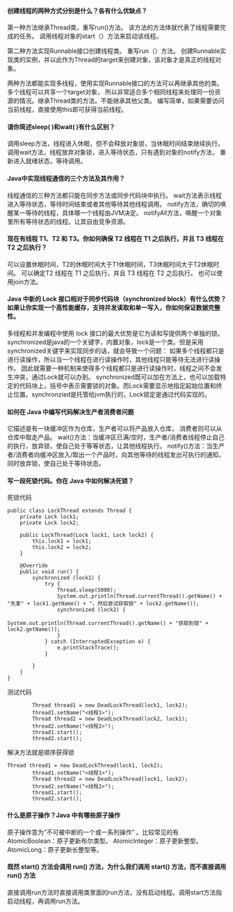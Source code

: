 #### 创建线程的两种方式分别是什么？各有什么优缺点？  

第一种方法继承Thread类，重写run()方法。
该方法的方法体就代表了线程需要完成的任务。
调用线程对象的start（）方法来启动该线程。

第二种方法实现Runnable接口创建线程类。
重写run（）方法。
创建Runnable实现类的实例，并以此作为Thread的target来创建对象，该对象才是真正的线程对象。

两种方法都能实现多线程，使用实现Runnable接口的方法可以再继承其他的类。
多个线程可以共享一个target对象，
所以非常适合多个相同线程来处理同一份资源的情况。继承Thread类的方法。不能继承其他父类。
编写简单，如果需要访问当前线程，直接使用this即可获得当前线程。

#### 请你简述sleep( )和wait( )有什么区别？

调用sleep方法，线程进入休眠，但不会释放对象锁，当休眠时间结束继续执行。
调用wait方法，线程放弃对象锁，进入等待状态，只有遇到对象的notify方法，
重新进入就绪状态，等待调用。

#### Java中实现线程通信的三个方法及其作用？

线程通信的三种方法都只能在同步方法或同步代码块中执行。
wait方法表示线程进入等待状态，等待时间结束或者其他等待其他线程调用。
notify方法，确切的唤醒某一等待的线程，具体哪一个线程由JVM决定。
notifyAll方法，唤醒一个对象里所有等待状态的线程。让其自由竞争资源。

#### 现在有线程 T1、T2 和 T3。你如何确保 T2 线程在 T1 之后执行，并且 T3 线程在 T2 之后执行？ 

可以设置休眠时间，T2的休眠时间大于T1休眠时间，T3休眠时间大于T2休眠时间。
可以确定T2 线程在 T1 之后执行，并且 T3 线程在 T2 之后执行。
也可以使用join方法。

#### Java 中新的 Lock 接口相对于同步代码块（synchronized block）有什么优势？如果让你实现一个高性能缓存，支持并发读取和单一写入，你如何保证数据完整性。

多线程和并发编程中使用 lock 接口的最大优势是它为读和写提供两个单独的锁。
synchronized是java的一个关键字，内置对象，lock是一个类。但是采用synchronized关键字来实现同步的话，就会导致一个问题：
如果多个线程都只是进行读操作，所以当一个线程在进行读操作时，其他线程只能等待无法进行读操作。
因此就需要一种机制来使得多个线程都只是进行读操作时，线程之间不会发生冲突，通过Lock就可以办到。
synchronized既可以加在方法上，也可以加载特定的代码块上，括号中表示需要锁的对象。而Lock需要显示地指定起始位置和终止位置。synchronzied是托管给jvm执行的，Lock锁定是通过代码实现的。

#### 如何在 Java 中编写代码解决生产者消费者问题

它描述是有一块缓冲区作为仓库，生产者可以将产品放入仓库，
消费者则可以从仓库中取走产品。
wait()方法：当缓冲区已满/空时，生产者/消费者线程停止自己的执行，放弃锁，使自己处于等等状态，让其他线程执行。
notify()方法：当生产者/消费者向缓冲区放入/取出一个产品时，向其他等待的线程发出可执行的通知，同时放弃锁，使自己处于等待状态。

#### 写一段死锁代码。你在 Java 中如何解决死锁？

死锁代码
```
public class LockThread extends Thread {
    private Lock lock1;
    private Lock lock2;
 
    public LockThread(Lock lock1, Lock lock2) {
        this.lock1 = lock1;
        this.lock2 = lock2;
    }
 
    @Override
    public void run() {
        synchronized (lock1) {
            try {
                Thread.sleep(5000);
                System.out.println(Thread.currentThread().getName() + "先拿" + lock1.getName() + "，然后尝试获取锁" + lock2.getName());
                synchronized (lock2) {
                    System.out.println(Thread.currentThread().getName() + "获取到锁" + lock2.getName());
                }
            } catch (InterruptedException e) {
                e.printStackTrace();
            }
 
        }
    }
}
```
测试代码
```
        Thread thread1 = new DeadLockThread(lock1, lock2);
        thread1.setName("<线程1>");
        Thread thread2 = new DeadLockThread(lock2, lock1);
        thread2.setName("<线程2>");
        thread1.start();
        thread2.start();
```

解决方法就是顺序获得锁
```
Thread thread1 = new DeadLockThread(lock1, lock2);
        thread1.setName("<线程1>");
        Thread thread2 = new DeadLockThread(lock1, lock2);
        thread2.setName("<线程2>");
        thread1.start();
        thread2.start();
```

#### 什么是原子操作？Java 中有哪些原子操作

原子操作意为”不可被中断的一个或一系列操作” 。比较常见的有
AtomicBoolean：原子更新布尔类型。 
AtomicInteger：原子更新整型。
AtomicLong：原子更新长整型等。 

#### 既然 start() 方法会调用 run() 方法，为什么我们调用 start() 方法，而不直接调用 run() 方法

直接调用run方法时直接调用类里面的run方法，没有启动线程。调用start方法指启动线程，再调用run方法。

